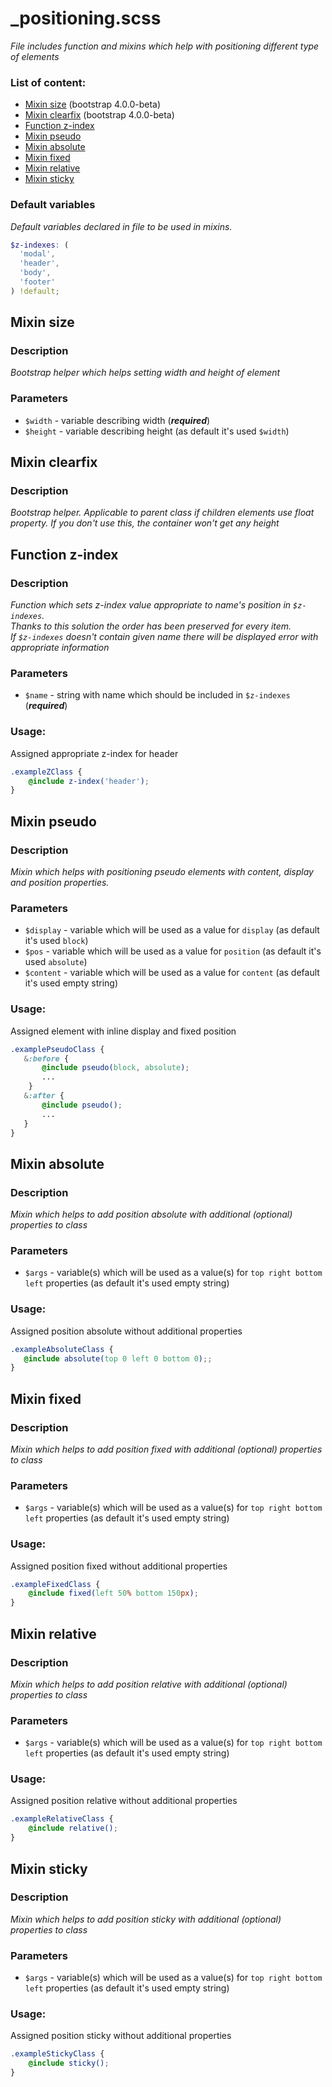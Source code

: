 # _positioning.scss
_File includes function and mixins which help with positioning different type of elements_

### List of content:
- [Mixin size](#function-size) (bootstrap 4.0.0-beta)
- [Mixin clearfix](#mixin-clearfix) (bootstrap 4.0.0-beta)
- [Function z-index](#function-z-index)
- [Mixin pseudo](#mixin-pseudo)
- [Mixin absolute](#mixin-absolute)
- [Mixin fixed](#mixin-fixed)
- [Mixin relative](#mixin-relative)
- [Mixin sticky](#mixin-sticky)


### Default variables
_Default variables declared in file to be used in mixins._

```scss
$z-indexes: (
  'modal',
  'header',
  'body',
  'footer'
) !default;
```


## Mixin size

### Description
_Bootstrap helper which helps setting width and height of element_

### Parameters
- `$width` - variable describing width (***required***)
- `$height` - variable describing height (as default it's used ```$width```)


## Mixin clearfix

### Description
_Bootstrap helper. Applicable to parent class if children elements use float property. If you don't use this, the container won't get any height_


## Function z-index

### Description
_Function which sets z-index value appropriate to name's position in ```$z-indexes```.<br />
Thanks to this solution the order has been preserved for every item.<br />
If ```$z-indexes``` doesn't contain given name there will be displayed error with appropriate information_

### Parameters
- `$name` - string with name which should be included in ```$z-indexes``` (***required***)

### Usage: 
Assigned appropriate z-index for header

```scss
.exampleZClass {
    @include z-index('header');
}
```


## Mixin pseudo

### Description
_Mixin which helps with positioning pseudo elements with content, display and position properties._

### Parameters
- `$display` - variable which will be used as a value for ```display``` (as default it's used ```block```)
- `$pos` - variable which will be used as a value for ```position``` (as default it's used ```absolute```)
- `$content` - variable which will be used as a value for ```content``` (as default it's used empty string)

### Usage: 
Assigned element with inline display and fixed position

```scss
.examplePseudoClass {
   &:before {
       @include pseudo(block, absolute);
       ...
    }
   &:after {
       @include pseudo();
       ...
   }
}
```


## Mixin absolute

### Description
_Mixin which helps to add position absolute with additional (optional) properties to class_

### Parameters
- `$args` - variable(s) which will be used as a value(s) for ```top right bottom left``` properties (as default it's used empty string)

### Usage: 
Assigned position absolute without additional properties

```scss
.exampleAbsoluteClass {
   @include absolute(top 0 left 0 bottom 0);;
}
```


## Mixin fixed

### Description
_Mixin which helps to add position fixed with additional (optional) properties to class_

### Parameters
- `$args` - variable(s) which will be used as a value(s) for ```top right bottom left``` properties (as default it's used empty string)

### Usage: 
Assigned position fixed without additional properties

```scss
.exampleFixedClass {
    @include fixed(left 50% bottom 150px);
}
```

## Mixin relative

### Description
_Mixin which helps to add position relative with additional (optional) properties to class_

### Parameters
- `$args` - variable(s) which will be used as a value(s) for ```top right bottom left``` properties (as default it's used empty string)

### Usage: 
Assigned position relative without additional properties

```scss
.exampleRelativeClass {
    @include relative();
}
```

## Mixin sticky

### Description
_Mixin which helps to add position sticky with additional (optional) properties to class_

### Parameters
- `$args` - variable(s) which will be used as a value(s) for ```top right bottom left``` properties (as default it's used empty string)

### Usage: 
Assigned position sticky without additional properties

```scss
.exampleStickyClass {
    @include sticky();
}
```